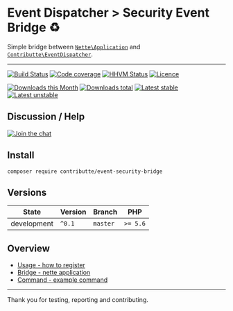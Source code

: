 # Event Dispatcher > Security Event Bridge :recycle:

Simple bridge between [`Nette\Application`](https://github.com/nette/application/) and [`Contributte\EventDispatcher`](https://github.com/contributte/event-dispatcher).

-----

[![Build Status](https://img.shields.io/travis/contributte/event-security-bridge.svg?style=flat-square)](https://travis-ci.org/contributte/event-security-bridge)
[![Code coverage](https://img.shields.io/coveralls/contributte/event-security-bridge.svg?style=flat-square)](https://coveralls.io/r/contributte/event-security-bridge)
[![HHVM Status](https://img.shields.io/hhvm/contributte/event-security-bridge.svg?style=flat-square)](http://hhvm.h4cc.de/package/contributte/event-security-bridge)
[![Licence](https://img.shields.io/packagist/l/contributte/event-security-bridge.svg?style=flat-square)](https://packagist.org/packages/contributte/event-security-bridge)

[![Downloads this Month](https://img.shields.io/packagist/dm/contributte/event-security-bridge.svg?style=flat-square)](https://packagist.org/packages/contributte/event-security-bridge)
[![Downloads total](https://img.shields.io/packagist/dt/contributte/event-security-bridge.svg?style=flat-square)](https://packagist.org/packages/contributte/event-security-bridge)
[![Latest stable](https://img.shields.io/packagist/v/contributte/event-security-bridge.svg?style=flat-square)](https://packagist.org/packages/contributte/event-security-bridge)
[![Latest unstable](https://img.shields.io/packagist/vpre/contributte/event-security-bridge.svg?style=flat-square)](https://packagist.org/packages/contributte/event-security-bridge)

## Discussion / Help

[![Join the chat](https://img.shields.io/gitter/room/contributte/contributte.svg?style=flat-square)](http://bit.ly/ctteg)

## Install

```
composer require contributte/event-security-bridge
```

## Versions

| State       | Version | Branch   | PHP      |
|-------------|---------|----------|----------|
| development | `^0.1`  | `master` | `>= 5.6` |

## Overview

- [Usage - how to register](https://github.com/contributte/event-security-bridge/blob/master/.docs/README.md#usage-tada)
- [Bridge - nette application](https://github.com/contributte/event-security-bridge/blob/master/.docs/README.md#bridge-wrench)
- [Command - example command](https://github.com/contributte/event-security-bridge/blob/master/.docs/README.md#subscriber-bulb)
-----

Thank you for testing, reporting and contributing.
